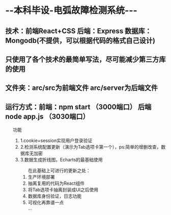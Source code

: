 <h1>--本科毕设-电弧故障检测系统---</h1>
<h2>技术：前端React+CSS  后端：Express  数据库：Mongodb(不提供，可以根据代码的格式自己设计)</h2>
<h2>只使用了各个技术的最简单写法，尽可能减少第三方库的使用</h2>
<h2>文件夹：arc/src为前端文件     arc/server为后端文件</h2></h2>
<h2>运行方式：前端：npm start （3000端口）  后端node app.js  （3030端口）</h2>
<ol>功能<ol>
  <li>1.cookie+session实现用户登录验证</li>
  <li>2.检测系统配置更新（演示为Tab选项卡第一个），ps:简单的增删改查，数据库无加密</li>
  <li>3.数据生成折线图，Echarts的最基础使用</li> 
<ol>在此基础上可进行的更新之处：
  <li>生产环境部署</li>
  <li>抽离复用的代码为React组件</li>
  <li>将Tab选项卡抽离封装成UI之后使用</li>
  <li>数据库身份验证，日志功能</li>
  <li>可视化再靠谱一点</li>
    ...
</ol> 

